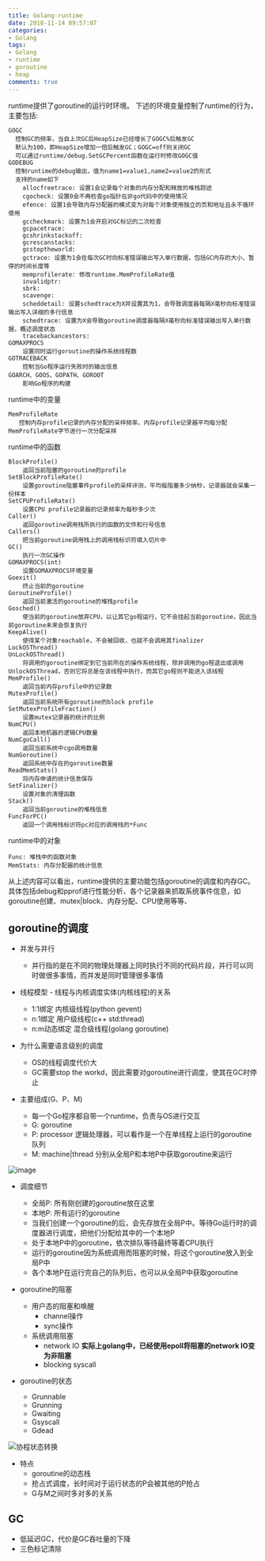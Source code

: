 ```yaml
---
title: Golang-runtime
date: 2018-11-14 09:57:07
categories:
- Golang
tags:
- Golang
- runtime
- goroutine
- heap
comments: true
---
```


runtime提供了goroutine的运行时环境。
下述的环境变量控制了runtime的行为，主要包括:

``` shell
GOGC
  控制GC的频率，当自上次GC后HeapSize已经增长了GOGC%后触发GC
  默认为100，即HeapSize增加一倍后触发GC；GOGC=off则关闭GC
  可以通过runtime/debug.SetGCPercent函数在运行时修改GOGC值
GODEBUG
  控制runtime的debug输出，值为name1=value1,name2=value2的形式
  支持的name如下
    allocfreetrace: 设置1会记录每个对象的内存分配和释放的堆栈踪迹
    cgocheck: 设置0会不再检查go指针在非go代码中的使用情况
    efence: 设置1会导致内存分配器的模式变为对每个对象使用独立的页和地址且永不循环使用
    gccheckmark: 设置为1会开启对GC标记的二次检查
    gcpacetrace:
    gcshrinkstackoff:
    gcrescanstacks:
    gcstoptheworld:
    gctrace: 设置为1会在每次GC时向标准错误输出写入单行数据，包括GC内存的大小、暂停的时间长度等
    memprofilerate: 修改runtime.MemProfileRate值
    invalidptr:
    sbrk:
    scavenge:
    scheddetail: 设置schedtrace为X并设置其为1，会导致调度器每隔X毫秒向标准错误输出写入详细的多行信息
    schedtrace: 设置为X会导致goroutine调度器每隔X毫秒向标准错误输出写入单行数据，概述调度状态
    tracebackancestors:
GOMAXPROCS
    设置同时运行goroutine的操作系统线程数
GOTRACEBACK
    控制当Go程序运行失败时的输出信息
GOARCH、GOOS、GOPATH、GOROOT
    影响Go程序的构建
```

runtime中的变量

```shell
MemProfileRate
   控制内存profile记录的内存分配的采样频率，内存profile记录器平均每分配MemProfileRate字节进行一次分配采样
```

runtime中的函数

```shell
BlockProfile()
    返回当前阻塞的goroutine的profile
SetBlockProfileRate()
    设置goroutine阻塞事件profile的采样评测，平均每阻塞多少纳秒，记录器就会采集一份样本
SetCPUProfileRate()
    设置CPU profile记录器的记录频率为每秒多少次
Caller()
    返回goroutine调用栈所执行的函数的文件和行号信息
Callers()
    把当前goroutine调用栈上的调用栈标识符填入切片中
GC()
    执行一次GC操作
GOMAXPROCS(int)
    设置GOMAXPROCS环境变量
Goexit()
    终止当前的goroutine
GoroutineProfile()
    返回当前激活的goroutine的堆栈profile
Gosched()
    使当前的goroutine放弃CPU，以让其它go程运行，它不会挂起当前goroutine，因此当前goroutine未来会恢复执行
KeepAlive()
    使得某个对象reachable，不会被回收，也就不会调用其finalizer
LockOSThread()
UnLockOSThread()
    将调用的goroutine绑定到它当前所在的操作系统线程，除非调用的go程退出或调用UnlockOSThread，否则它将总是在该线程中执行，而其它go程则不能进入该线程
MemProfile()
    返回当前内存profile中的记录数
MutexProfile()
    返回当前系统所有goroutine的block profile
SetMutexProfileFraction()
    设置mutex记录器的统计的比例
NumCPU()
    返回本地机器的逻辑CPU数量
NumCgoCall()
    返回当前系统中cgo调用数量
NumGoroutine()
    返回系统中存在的goroutine数量
ReadMemStats()
    将内存申请的统计信息保存
SetFinalizer()
    设置对象的清理函数
Stack()
    返回当前goroutine的堆栈信息
FuncForPC()
    返回一个调用栈标识符pc对应的调用栈的*Func
```

runtime中的对象

```shell
Func: 堆栈中的函数对象
MemStats: 内存分配器的统计信息
```

从上述内容可以看出，runtime提供的主要功能包括goroutine的调度和内存GC。具体包括debug和pprof进行性能分析、各个记录器来抓取系统事件信息，如goroutine创建、mutex|block、内存分配、CPU使用等等、

## goroutine的调度

* 并发与并行
  * 并行指的是在不同的物理处理器上同时执行不同的代码片段，并行可以同时做很多事情，而并发是同时管理很多事情

* 线程模型 - 线程与内核调度实体(内核线程)的关系
  * 1:1绑定 内核级线程(python gevent)
  * n:1绑定 用户级线程(c++ std:thread)
  * n:m动态绑定 混合级线程(golang goroutine)

* 为什么需要语言级别的调度
  * OS的线程调度代价大
  * GC需要stop the workd，因此需要对goroutine进行调度，使其在GC时停止

* 主要组成(G、P、M)
  * 每一个Go程序都自带一个runtime，负责与OS进行交互
  * G: goroutine
  * P: processor 逻辑处理器，可以看作是一个在单线程上运行的goroutine队列
  * M: machine|thread 分别从全局P和本地P中获取goroutine来运行

![image](/images/goroutine调度之G、P、M.jpg)

* 调度细节
  * 全局P: 所有刚创建的goroutine放在这里
  * 本地P: 所有运行的goroutine
  * 当我们创建一个goroutine的后，会先存放在全局P中。等待Go运行时的调度器进行调度，把他们分配给其中的一个本地P
  * 处于本地P中的goroutine，依次排队等待最终等着CPU执行
  * 运行的goroutine因为系统调用而阻塞的时候，将这个goroutine放入到全局P中
  * 各个本地P在运行完自己的队列后，也可以从全局P中获取goroutine

* goroutine的阻塞
  * 用户态的阻塞和唤醒
    * channel操作
    * sync操作
  * 系统调用阻塞
    * network IO **实际上golang中，已经使用epoll将阻塞的network IO变为非阻塞**
    * blocking syscall

* goroutine的状态
  * Grunnable
  * Grunning
  * Gwaiting
  * Gsyscall
  * Gdead

![协程状态转换](/images/Goroutine状态转换.jpg)

* 特点
  * goroutine的动态栈
  * 抢占式调度，长时间对于运行状态的P会被其他的P抢占
  * G与M之间时多对多的关系

## GC

* 低延迟GC，代价是GC吞吐量的下降
* 三色标记清除